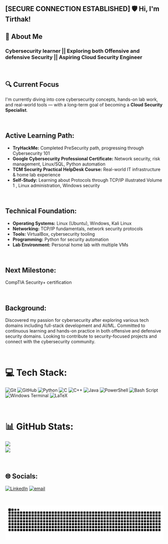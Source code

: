 ## [SECURE CONNECTION ESTABLISHED] 🛡️ Hi, I'm Tirthak!

## 💫 About Me

### Cybersecurity learner || Exploring both Offensive and defensive Security || Aspiring Cloud Security Engineer 

<br>

## 🔍 Current Focus

I'm currently diving into core cybersecurity concepts, hands-on lab work, and real-world tools — with a long-term goal of becoming a **Cloud Security Specialist**.


<br>

## Active Learning Path:
- **TryHackMe:** Completed PreSecurity path, progressing through Cybersecurity 101
- **Google Cybersecurity Professional Certificate:** Network security, risk management, Linux/SQL, Python automation
- **TCM Security Practical HelpDesk Course:** Real-world IT infrastructure & home lab experience
- **Self-Study:** Learning about Protocols through TCP/IP illustrated Volume 1 , Linux administration, Windows security 

<br>

## Technical Foundation:
- **Operating Systems:** Linux (Ubuntu), Windows, Kali Linux
- **Networking:** TCP/IP fundamentals, network security protocols
- **Tools:** VirtualBox, cybersecurity tooling
- **Programming:** Python for security automation
- **Lab Environment:** Personal home lab with multiple VMs

<br>

## Next Milestone: 
CompTIA Security+ certification

<br>

## Background:
Discovered my passion for cybersecurity after exploring various tech domains including full-stack development and AI/ML.
Committed to continuous learning and hands-on practice in both offensive and defensive security domains. Looking to contribute to security-focused projects and connect with the cybersecurity community.

<br>

# 💻 Tech Stack:
![Git](https://img.shields.io/badge/git-%23F05033.svg?style=for-the-badge&logo=git&logoColor=white) ![GitHub](https://img.shields.io/badge/github-%23121011.svg?style=for-the-badge&logo=github&logoColor=white) ![Python](https://img.shields.io/badge/python-3670A0?style=for-the-badge&logo=python&logoColor=ffdd54) ![C](https://img.shields.io/badge/c-%2300599C.svg?style=for-the-badge&logo=c&logoColor=white) ![C++](https://img.shields.io/badge/c++-%2300599C.svg?style=for-the-badge&logo=c%2B%2B&logoColor=white) ![Java](https://img.shields.io/badge/java-%23ED8B00.svg?style=for-the-badge&logo=openjdk&logoColor=white) ![PowerShell](https://img.shields.io/badge/PowerShell-%235391FE.svg?style=for-the-badge&logo=powershell&logoColor=white) ![Bash Script](https://img.shields.io/badge/bash_script-%23121011.svg?style=for-the-badge&logo=gnu-bash&logoColor=white) ![Windows Terminal](https://img.shields.io/badge/Windows%20Terminal-%234D4D4D.svg?style=for-the-badge&logo=windows-terminal&logoColor=white) ![LaTeX](https://img.shields.io/badge/latex-%23008080.svg?style=for-the-badge&logo=latex&logoColor=white)

<br>

# 📊 GitHub Stats:
![](https://github-readme-stats.vercel.app/api?username=Tirthak10&theme=dark&hide_border=false&include_all_commits=true&count_private=false)<br/>
![](https://github-readme-stats.vercel.app/api/top-langs/?username=Tirthak10&theme=dark&hide_border=false&include_all_commits=true&count_private=false&layout=compact)

<br>

## 🌐 Socials:
[![LinkedIn](https://img.shields.io/badge/LinkedIn-%230077B5.svg?logo=linkedin&logoColor=white)](https://linkedin.com/in/linkedin.com/in/tirthak-likhar-8808a8255/) [![email](https://img.shields.io/badge/Email-D14836?logo=gmail&logoColor=white)](mailto:tirthak.likhar.10@gmail.com) 

<br>
<!-- Snake Game Repo View -->
<div align="center">

  ![snake gif](https://github.com/Tirthak10/Tirthak10/blob/output/github-snake-dark.svg)

</div>

<br>

<!-- Proudly created with GPRM ( https://gprm.itsvg.in ) -->
